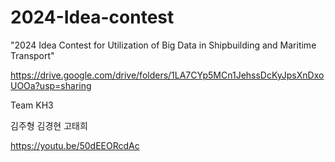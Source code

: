 # 2024-Idea-contest

"2024 Idea Contest for Utilization of Big Data in Shipbuilding and Maritime Transport"


https://drive.google.com/drive/folders/1LA7CYp5MCn1JehssDcKyJpsXnDxoUOOa?usp=sharing

Team KH3

김주형 김경현 고태희

https://youtu.be/50dEEORcdAc
